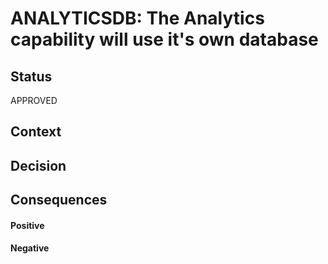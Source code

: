 # ANALYTICSDB: The Analytics capability will use it's own database
## Status
APPROVED

## Context

## Decision

## Consequences
#### Positive

#### Negative
